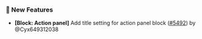 ### 🎉 New Features

- **[Block: Action panel]** Add title setting for action panel block ([#5492](https://github.com/nocobase/nocobase/pull/5492)) by @Cyx649312038
